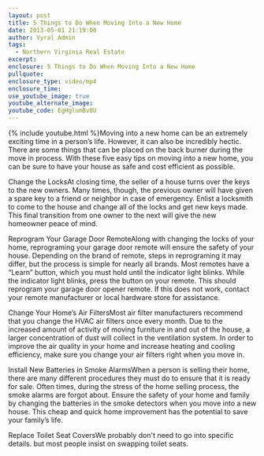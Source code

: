 ```yaml
---
layout: post
title: 5 Things to Do When Moving Into a New Home
date: 2013-05-01 21:19:00
author: Vyral Admin
tags:
  - Northern Virginia Real Estate
excerpt:
enclosure: 5 Things to Do When Moving Into a New Home
pullquote:
enclosure_type: video/mp4
enclosure_time:
use_youtube_image: true
youtube_alternate_image:
youtube_code: EgHglumBv0U
---
```



{% include youtube.html %}Moving into a new home can be an extremely exciting time in a person’s life.  However, it can also be incredibly hectic.  There are some things that can be placed on the back burner during the move in process.  With these five easy tips on moving into a new home, you can be sure to have your house as safe and cost efficient as possible.

Change the LocksAt closing time, the seller of a house turns over the keys to the new owners.  Many times, though, the previous owner will have given a spare key to a friend or neighbor in case of emergency.  Enlist a locksmith to come to the house and change all of the locks and get new keys made.  This final transition from one owner to the next will give the new homeowner peace of mind.

Reprogram Your Garage Door RemoteAlong with changing the locks of your home, reprograming your garage door remote will ensure the safety of your house.  Depending on the brand of remote, steps in reprograming it may differ, but the process is simple for nearly all brands.  Most remotes have a “Learn” button, which you must hold until the indicator light blinks.  While the indicator light blinks, press the button on your remote.  This should reprogram your garage door opener remote.  If this does not work, contact your remote manufacturer or local hardware store for assistance.

Change Your Home’s Air FiltersMost air filter manufacturers recommend that you change the HVAC air filters once every month. Due to the increased amount of activity of moving furniture in and out of the house, a larger concentration of dust will collect in the ventilation system.   In order to improve the air quality in your home and increase heating and cooling efficiency, make sure you change your air filters right when you move in.

Install New Batteries in Smoke AlarmsWhen a person is selling their home, there are many different procedures they must do to ensure that it is ready for sale.  Often times, during the stress of the home selling process, the smoke alarms are forgot about.  Ensure the safety of your home and family by changing the batteries in the smoke detectors when you move into a new house.  This cheap and quick home improvement has the potential to save your family’s life.

Replace Toilet Seat CoversWe probably don't need to go into specific details. but most people insist on swapping toilet seats.